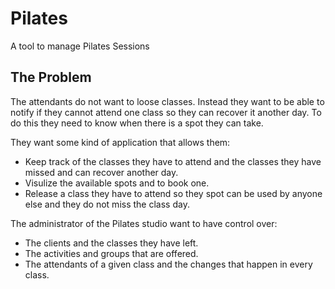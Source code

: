 # Pilates

A tool to manage Pilates Sessions

## The Problem

The attendants do not want to loose classes. Instead they want to be able to notify if they cannot attend one class so they can recover it another day. To do this they need to know when there is a spot they can take.

They want some kind of application that allows them: 

* Keep track of the classes they have to attend and the classes they have missed and can recover another day.
* Visulize the available spots and to book one.
* Release a class they have to attend so they spot can be used by anyone else and they do not miss the class day.

The administrator of the Pilates studio want to have control over:

* The clients and the classes they have left.
* The activities and groups that are offered.
* The attendants of a given class and the changes that happen in every class.
